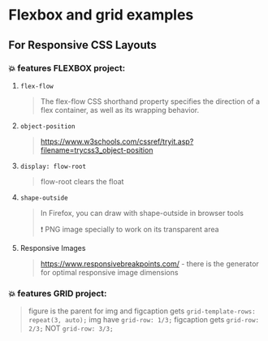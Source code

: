 # Flexbox and grid examples
## For Responsive CSS Layouts

### :boom: features FLEXBOX project:
1. `flex-flow `
   > The flex-flow CSS shorthand property specifies the direction of a flex container, as well as its wrapping behavior.
2. `object-position`
   > https://www.w3schools.com/cssref/tryit.asp?filename=trycss3_object-position
3. `display: flow-root` 
   > flow-root clears the float 
4. `shape-outside`
   > In Firefox, you can draw with shape-outside in browser tools 
   >
   > :exclamation: PNG image specially to work on its transparent area
5. Responsive Images
   > https://www.responsivebreakpoints.com/  -  there is the generator for optimal responsive image dimensions
### :boom: features GRID project:
   > figure is the parent for img and figcaption gets `grid-template-rows: repeat(3, auto);`
   >img have `grid-row: 1/3;`
   > figcaption gets `grid-row: 2/3;` NOT `grid-row: 3/3;`